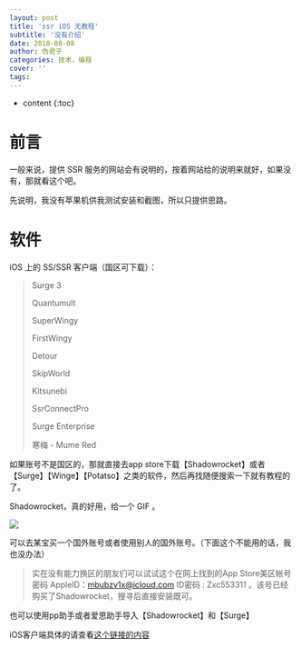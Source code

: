 ```yaml
---
layout: post
title: 'ssr iOS 无教程'
subtitle: '没有介绍'
date: 2018-08-08
author: 伪君子
categories: 技术，编程
cover: ''
tags: 
---
```


* content
{:toc}


#  前言

一般来说，提供 SSR 服务的网站会有说明的，按着网站给的说明来就好，如果没有，那就看这个吧。

先说明，我没有苹果机供我测试安装和截图，所以只提供思路。



#  软件

iOS 上的 SS/SSR 客户端（国区可下载）：

> Surge 3
>
> Quantumult
>
> SuperWingy
>
> FirstWingy
>
> Detour
>
> SkipWorld
>
> Kitsunebi
>
> SsrConnectPro
>
> Surge Enterprise
>
> 寒梅 - Mume Red

如果账号不是国区的，那就直接去app store下载【Shadowrocket】或者【Surge】【Winge】【Potatso】之类的软件，然后再找随便搜索一下就有教程的了。



Shadowrocket，真的好用，给一个 GIF 。

![](https://upload-images.jianshu.io/upload_images/2989110-32d83fd7b1b2f8bc.gif?imageMogr2/auto-orient/strip)

可以去某宝买一个国外账号或者使用别人的国外账号。（下面这个不能用的话，我也没办法）

> 实在没有能力换区的朋友们可以试试这个在网上找到的App Store美区帐号密码 AppleID：mbubzv1x@icloud.com ID密码 : Zxc553311 。该号已经购买了Shadowrocket，搜寻后直接安装既可。

也可以使用pp助手或者爱思助手导入【Shadowrocket】和【Surge】

iOS客户端具体的请查看[这个链接的内容](https://congcong0806.github.io/2018/04/20/SS/#%E5%AE%A2%E6%88%B7%E7%AB%AF)